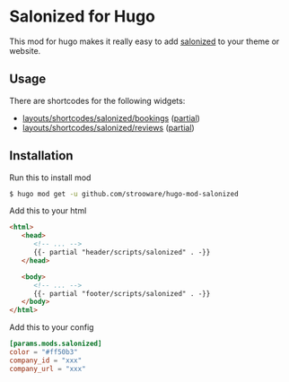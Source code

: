 # Salonized for Hugo

This mod for hugo makes it really easy to add [salonized](https://salonized.com) to your theme or website.

## Usage

There are shortcodes for the following widgets:
- [layouts/shortcodes/salonized/bookings](https://github.com/strooware/hugo-mod-salonized/blob/master/layouts/shortcodes/salonized/bookings.html) ([partial](https://github.com/strooware/hugo-mod-salonized/blob/master/layouts/partials/salonized/bookings.html))
- [layouts/shortcodes/salonized/reviews](https://github.com/strooware/hugo-mod-salonized/blob/master/layouts/shortcodes/salonized/reviews.html) ([partial](https://github.com/strooware/hugo-mod-salonized/blob/master/layouts/partials/salonized/reviews.html))


## Installation

Run this to install mod
```bash
$ hugo mod get -u github.com/strooware/hugo-mod-salonized
```

Add this to your html
```html
<html>
   <head>
      <!-- ... -->
      {{- partial "header/scripts/salonized" . -}}
   </head>

   <body>
      <!-- ... -->
      {{- partial "footer/scripts/salonized" . -}}
   </body>
</html>
```

Add this to your config
```toml
[params.mods.salonized]
color = "#ff50b3"
company_id = "xxx"
company_url = "xxx"
```